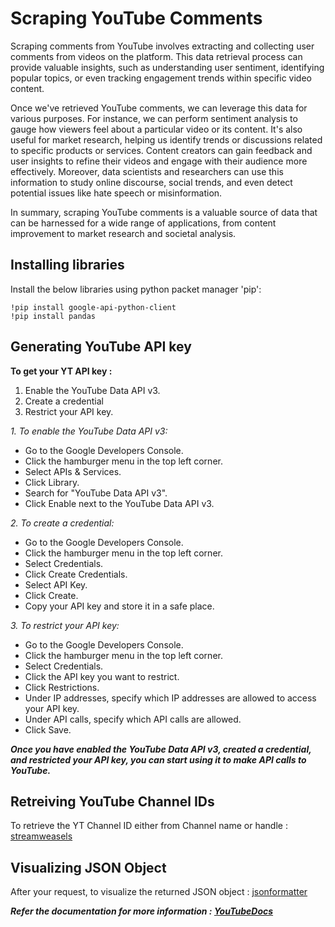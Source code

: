 # Scraping YouTube Comments

Scraping comments from YouTube involves extracting and collecting user comments from videos on the platform. This data retrieval process can provide valuable insights, such as understanding user sentiment, identifying popular topics, or even tracking engagement trends within specific video content. 

Once we've retrieved YouTube comments, we can leverage this data for various purposes. For instance, we can perform sentiment analysis to gauge how viewers feel about a particular video or its content. It's also useful for market research, helping us identify trends or discussions related to specific products or services. Content creators can gain feedback and user insights to refine their videos and engage with their audience more effectively. Moreover, data scientists and researchers can use this information to study online discourse, social trends, and even detect potential issues like hate speech or misinformation.

In summary, scraping YouTube comments is a valuable source of data that can be harnessed for a wide range of applications, from content improvement to market research and societal analysis.

## Installing libraries
Install the below libraries using python packet manager 'pip': 
```
!pip install google-api-python-client
!pip install pandas
```
## Generating YouTube API key
**To get your YT API key :**

1. Enable the YouTube Data API v3.
2. Create a credential
3. Restrict your API key.

*1. To enable the YouTube Data API v3:*

* Go to the Google Developers Console.
* Click the hamburger menu in the top left corner.
* Select APIs & Services.
* Click Library.
* Search for "YouTube Data API v3".
* Click Enable next to the YouTube Data API v3.

*2. To create a credential:*

* Go to the Google Developers Console.
* Click the hamburger menu in the top left corner.
* Select Credentials.
* Click Create Credentials.
* Select API Key.
* Click Create.
* Copy your API key and store it in a safe place.

*3. To restrict your API key:*

* Go to the Google Developers Console.
* Click the hamburger menu in the top left corner.
* Select Credentials.
* Click the API key you want to restrict.
* Click Restrictions.
* Under IP addresses, specify which IP addresses are allowed to access your API key.
* Under API calls, specify which API calls are allowed.
* Click Save.
  
***Once you have enabled the YouTube Data API v3, created a credential, and restricted your API key, you can start using it to make API calls to YouTube.***

## Retreiving YouTube Channel IDs
To retrieve the YT Channel ID either from Channel name or handle : [streamweasels](https://www.streamweasels.com/tools/youtube-channel-id-and-user-id-convertor/) 

## Visualizing JSON Object
After your request, to visualize the returned JSON object : [jsonformatter](https://jsonformatter.curiousconcept.com/#)

***Refer the documentation for more information : [YouTubeDocs](https://developers.google.com/youtube/v3/docs)***

